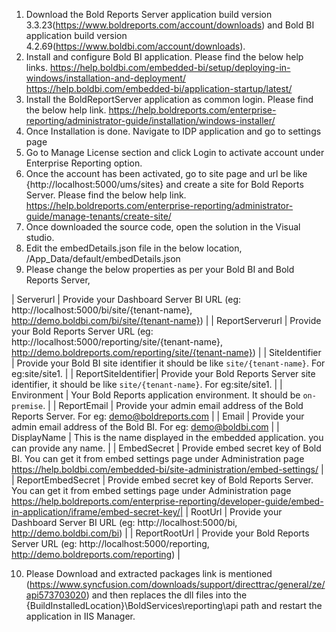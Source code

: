 1. Download the Bold Reports Server application build version 3.3.23(https://www.boldreports.com/account/downloads) and Bold BI application build version 4.2.69(https://www.boldbi.com/account/downloads).
2. Install and configure Bold BI application. Please find the below help links.
   https://help.boldbi.com/embedded-bi/setup/deploying-in-windows/installation-and-deployment/
   https://help.boldbi.com/embedded-bi/application-startup/latest/
3. Install the BoldReportServer application as common login. Please find the below help link.
   https://help.boldreports.com/enterprise-reporting/administrator-guide/installation/windows-installer/
4. Once Installation is done. Navigate to IDP application and go to settings page
5. Go to Manage License section and click Login to activate account under Enterprise Reporting option.
6. Once the account has been activated, go to site page and url be like {http://localhost:5000/ums/sites} and create a site for Bold Reports Server. Please find the below help link.
   https://help.boldreports.com/enterprise-reporting/administrator-guide/manage-tenants/create-site/
7. Once downloaded the source code, open the solution in the Visual studio. 
8. Edit the embedDetails.json file in the below location,
   /App_Data/default/embedDetails.json
9. Please change the below properties as per your Bold BI and Bold Reports Server,

| Serverurl           | Provide your Dashboard Server BI URL (eg: http://localhost:5000/bi/site/{tenant-name}, http://demo.boldbi.com/bi/site/{tenant-name})                                                                                              |
| ReportServerurl     | Provide your Bold Reports Server  URL (eg: http://localhost:5000/reporting/site/{tenant-name}, http://demo.boldreports.com/reporting/site/{tenant-name})                                                                          |
| SiteIdentifier      | Provide your Bold BI site identifier it should be like `site/{tenant-name}`. For eg:site/site1.                                                                                                                                   |
| ReportSiteIdentifier| Provide your  Bold Reports Server site identifier, it should be like `site/{tenant-name}`. For eg:site/site1.                                                                                                                     |
| Environment         | Your Bold Reports application environment. It should be `on-premise`.                                                                                                                                                             |
| ReportEmail         | Provide your admin email address of the Bold Reports Server. For eg: demo@boldreports.com                                                                                                                                         |
| Email               | Provide your admin email address of the Bold BI. For eg: demo@boldbi.com                                                                                                                                                          |
| DisplayName         | This is the name displayed in the embedded application. you can provide any name.                                                                                                                                                 |
| EmbedSecret         | Provide embed secret key of Bold BI. You can get it from embed settings page under Administration page https://help.boldbi.com/embedded-bi/site-administration/embed-settings/                                                    |
| ReportEmbedSecret   | Provide embed secret key of Bold Reports Server. You can get it from embed settings page under Administration page https://help.boldreports.com/enterprise-reporting/developer-guide/embed-in-application/iframe/embed-secret-key/|
| RootUrl             | Provide your Dashboard Server BI URL (eg: http://localhost:5000/bi, http://demo.boldbi.com/bi)                                                                                                                                    |
| ReportRootUrl       | Provide your Bold Reports Server URL (eg: http://localhost:5000/reporting, http://demo.boldreports.com/reporting)                                                                                                                 |

10. Please Download and extracted packages link is mentioned (https://www.syncfusion.com/downloads/support/directtrac/general/ze/api573703020) and then replaces the dll files into the {BuildInstalledLocation}\BoldServices\reporting\api path and restart the application in IIS Manager.